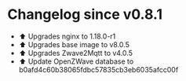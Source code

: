 # Changelog since v0.8.1
- ⬆ Upgrades nginx to 1.18.0-r1 
- ⬆ Upgrades base image to v8.0.5 
- ⬆ Upgrades Zwave2Mqtt to v4.0.5 
- ⬆ Update OpenZWave database to b0afd4c60b38065fdbc57835cb3eb6035afcc00f 
